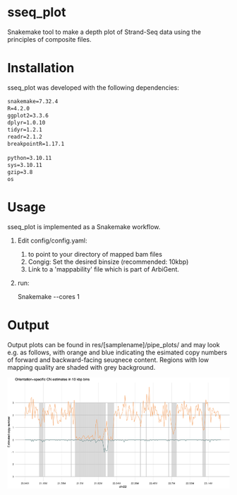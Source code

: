# sseq_plot


Snakemake tool to make a depth plot of Strand-Seq data using the principles of composite files.


# Installation

sseq_plot was developed with the following dependencies:

    snakemake=7.32.4
    R=4.2.0
    ggplot2=3.3.6
    dplyr=1.0.10
    tidyr=1.2.1
    readr=2.1.2
    breakpointR=1.17.1

    python=3.10.11
    sys=3.10.11
    gzip=3.8
    os
# Usage


sseq_plot is implemented as a Snakemake workflow.

1) Edit config/config.yaml:
   1)  to point to your directory of mapped bam files
   2) Congig: Set the desired binsize (recommended: 10kbp)
   3) Link to a 'mappability' file which is part of ArbiGent.
2) run: 

    Snakemake --cores 1


# Output

Output plots can be found in res/[samplename]/pipe_plots/ and may look e.g. as follows, with orange and blue indicating the esimated copy numbers of forward and backward-facing seuqnece content. Regions with low mapping quality are shaded with grey background. 

![Example Plot 1](./example_plot_1.png)
